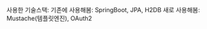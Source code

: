 사용한 기술스택:
                  기존에 사용해봄: SpringBoot, JPA, H2DB
                  새로 사용해봄: Mustache(템플릿엔진), OAuth2
